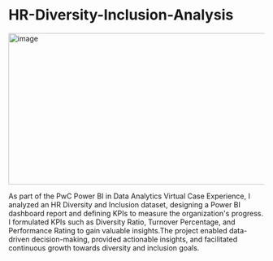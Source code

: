 
# HR-Diversity-Inclusion-Analysis
<img width="870" height="298" alt="image" src="https://github.com/user-attachments/assets/0a1e2499-6df6-4869-9931-f4385ae41020" />

As part of the PwC Power BI in Data Analytics Virtual Case Experience, I analyzed an HR Diversity and Inclusion dataset, designing a Power BI dashboard report and defining KPIs to measure the organization's progress.  I formulated KPIs such as Diversity Ratio, Turnover Percentage, and Performance Rating to gain valuable insights.The project enabled data-driven decision-making, provided actionable insights, and facilitated continuous growth towards diversity and inclusion goals.
